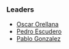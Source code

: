 ### Leaders
* [Oscar Orellana](mailto:oscar.orellana.artigas@owasp.org)
* [Pedro Escudero](mailto:pedro.escudero@owasp.org)
* [Pablo Gonzalez](mailto:pablo.gonzalez@owasp.org)
